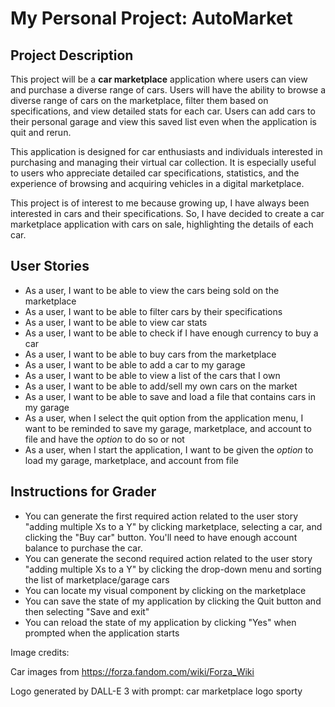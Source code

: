 # My Personal Project: AutoMarket

## Project Description

This project will be a **car marketplace** application where users can view and purchase a diverse range of cars. 
Users will have the ability to browse a diverse range of cars on the marketplace,
filter them based on specifications, and view detailed stats for each car.
Users can add cars to their personal garage and view this saved list even when the application is quit and rerun.

This application is designed for car enthusiasts and individuals interested in purchasing and managing their virtual 
car collection. It is especially useful to users who appreciate detailed car specifications, statistics, and the 
experience of browsing and acquiring vehicles in a digital marketplace.

This project is of interest to me because growing up, I have always been interested in cars and their specifications. 
So, I have decided to create a car marketplace application with cars on sale, highlighting the details of each car.


## User Stories
- As a user, I want to be able to view the cars being sold on the marketplace
- As a user, I want to be able to filter cars by their specifications
- As a user, I want to be able to view car stats
- As a user, I want to be able to check if I have enough currency to buy a car
- As a user, I want to be able to buy cars from the marketplace
- As a user, I want to be able to add a car to my garage
- As a user, I want to be able to view a list of the cars that I own
- As a user, I want to be able to add/sell my own cars on the market
- As a user, I want to be able to save and load a file that contains cars in my garage
- As a user, when I select the quit option from the application menu, 
I want to be reminded to save my garage, marketplace, and account to file and have the _option_ to do so or not
- As a user, when I start the application, I want to be given the _option_ to load my garage, marketplace, and account
from file
## Instructions for Grader
- You can generate the first required action related to the user story "adding multiple Xs to a Y" by clicking
marketplace, selecting a car, and clicking the "Buy car" button. You'll need to have enough account balance to purchase
the car.
- You can generate the second required action related to the user story "adding multiple Xs to a Y" by clicking the
drop-down menu and sorting the list of marketplace/garage cars
- You can locate my visual component by clicking on the marketplace
- You can save the state of my application by clicking the Quit button and then selecting "Save and exit" 
- You can reload the state of my application by clicking "Yes" when prompted when the application starts

Image credits:

Car images from https://forza.fandom.com/wiki/Forza_Wiki

Logo generated by DALL-E 3 with prompt: car marketplace logo sporty
